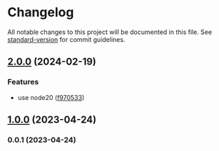 # Changelog

All notable changes to this project will be documented in this file. See [standard-version](https://github.com/conventional-changelog/standard-version) for commit guidelines.

## [2.0.0](https://github.com/lasalefamine/actions-ff-merge/compare/v1.0.0...v2.0.0) (2024-02-19)


### Features

* use node20 ([f970533](https://github.com/lasalefamine/actions-ff-merge/commit/f9705334da1c38dd21e370cc7703cb030df83588))

## [1.0.0](https://github.com/lasalefamine/actions-ff-merge/compare/v0.0.1...v1.0.0) (2023-04-24)

### 0.0.1 (2023-04-24)

